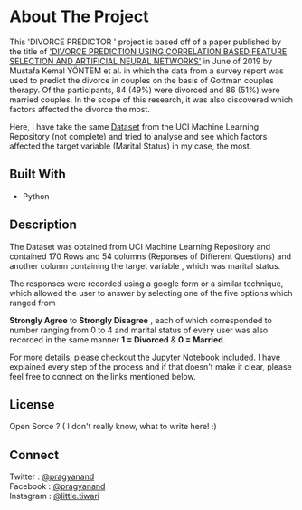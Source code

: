 # About The Project

This  'DIVORCE PREDICTOR ' project is based off of a paper published by  the title of  ['DIVORCE PREDICTION USING CORRELATION BASED FEATURE SELECTION AND ARTIFICIAL NEURAL NETWORKS'](https://dergipark.org.tr/en/pub/nevsosbilen/issue/46568/549416) in June of 2019  by Mustafa Kemal YÖNTEM et al. in which the data from a survey report was used to predict the divorce in couples on the basis of Gottman couples therapy. Of the participants, 84 (49%) were divorced and 86 (51%) were married couples. In the scope of this research, it was also discovered which factors affected the divorce the most.

Here, I have take the same [Dataset](https://archive.ics.uci.edu/ml/datasets/Divorce+Predictors+data+set) from the UCI Machine Learning Repository (not complete) and tried to analyse and see which factors affected the target variable (Marital Status) in my case, the most.



## Built With

- Python



## Description

The Dataset was obtained from UCI Machine Learning Repository and contained 170 Rows and 54 columns (Reponses of Different Questions) and another column containing the target variable , which was marital status.

The responses were recorded using a google form or a similar technique, which allowed the user to answer by selecting one of the five options which ranged from 

**Strongly Agree** to **Strongly Disagree** , each of which corresponded to number ranging from 0 to 4 and marital status of every user was also recorded in the same manner **1 = Divorced**  & **0 = Married**.

For more details, please checkout the Jupyter Notebook included. 
I have explained every step of the process and if that doesn't make it clear, please feel free to connect on the links mentioned below.

## License

Open Sorce ? ( I don't really know, what to write here! :)

## Connect

Twitter : [@pragyanand](https://www.twitter.com/pragyanand/)   
Facebook : [@pragyanand](https://www.facebook.com/pragyanand/)    
Instagram : [@little.tiwari](https://www.instagram.com/little.tiwari/)
